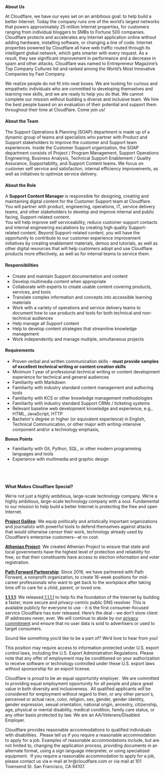 <div class="content-intro">
	<div><strong>About Us</strong></div>
	<div>
		<p><span style="font-weight: 400;">At Cloudflare, we have our eyes set on an ambitious goal: to help build a better Internet. Today the company runs one of the world’s largest networks that powers approximately 25 million Internet properties, for customers ranging from individual bloggers to SMBs to Fortune 500 companies. Cloudflare protects and accelerates any Internet application online without adding hardware, installing software, or changing a line of code. Internet properties powered by Cloudflare all have web traffic routed through its intelligent global network, which gets smarter with every request. As a result, they see significant improvement in performance and a decrease in spam and other attacks. Cloudflare was named to Entrepreneur Magazine’s Top Company Cultures list and ranked among the World’s Most Innovative Companies by Fast Company.</span><span style="font-weight: 400;">&nbsp;</span></p>
		<p><span style="font-weight: 400;">We realize people do not fit into neat boxes. We are looking for curious and empathetic individuals who are committed to developing themselves and learning new skills, and we are ready to help you do that. We cannot complete our mission without building a diverse and inclusive team. We hire the best people based on an evaluation of their potential and support them throughout their time at Cloudflare. Come join us!&nbsp;</span></p>
	</div>
</div>
<h4><strong>About the Team</strong></h4>
<p>The Support Operations &amp; Planning (SOAP) department is made up of a dynamic group of teams and specialists who partner with Product and Support stakeholders to improve the customer and Support team experiences. Inside the Customer Support organization, the SOAP department consists of Project / Program Management, Support Operations Engineering, Business Analysis, Technical Support Enablement / Quality Assurance, Supportability, and Support Content teams. We focus on customer self service and satisfaction, internal efficiency improvements, as well as initiatives to optimize service delivery.&nbsp;</p>
<h4><strong>About the Role</strong></h4>
<p>A <strong>Support Content Manager </strong>is responsible for designing, creating and maintaining digital content for the Customer Support team at Cloudflare.<br>You will partner with product, engineering, operations, IT, service delivery teams, and other stakeholders to develop and improve internal and public facing, Support-related content. <br>You will help improve self serviceability, reduce customer support contacts and internal engineering escalations by creating high quality Support-related content. Beyond Support-related content, you will have the opportunity to contribute to our customer experience improvement initiatives by creating enablement materials, demos and tutorials, as well as other digital resources that will help customers adopt and use Cloudflare products more effectively, as well as for internal teams to service them.</p>
<h4><strong>Responsibilities</strong></h4>
<ul>
	<li>Create and maintain Support documentation and content</li>
	<li>Develop multimedia content when appropriate</li>
	<li>Collaborate with experts to create usable content covering products, services, and tools&nbsp;</li>
	<li>Translate complex information and concepts into accessible learning materials</li>
	<li>Work with a variety of operations and service delivery teams to document how to use products and tools for both technical and non-technical audiences</li>
	<li>Help manage all Support content</li>
	<li>Help to develop content strategies that streamline knowledge management</li>
	<li>Work independently and manage multiple, simultaneous projects</li>
</ul>
<h4><strong>Requirements</strong></h4>
<ul>
	<li>Proven verbal and written communication skills - <strong>must provide samples of excellent technical writing or content creation skills</strong></li>
	<li>Minimum 1 year of professional technical writing or content development experience for technical and general audiences</li>
	<li>Familiarity with Markdown</li>
	<li>Familiarity with industry standard content management and authoring tools</li>
	<li>Familiarity with KCS or other knowledge management methodologies</li>
	<li>Familiarity with industry standard Support CRMs / ticketing systems</li>
	<li>Relevant baseline web development knowledge and experience, e.g., HTML, JavaScript, HTTP</li>
	<li>Bachelor's degree or higher (or equivalent experience) in English, Technical Communication, or other major with writing-intensive component and/or a technology emphasis,</li>
</ul>
<p><strong>Bonus Points</strong></p>
<ul>
	<li>Familiarity with Git, Python, SQL, or other modern programming languages and tools&nbsp;</li>
	<li>Experience with multimedia and graphic design</li>
</ul>
<h2>&nbsp;</h2>
<div class="content-conclusion">
	<p><strong>What Makes Cloudflare Special?</strong></p>
	<p><span style="font-weight: 400;">We’re not just a highly ambitious, large-scale technology company. We’re a highly ambitious, large-scale technology company with a soul. Fundamental to our mission to help build a better Internet is protecting the free and open Internet.</span></p>
	<p><a href="https://blog.cloudflare.com/protecting-free-expression-online/"><strong>Project Galileo</strong></a><span style="font-weight: 400;">: We equip politically and artistically important organizations and journalists with powerful tools to defend themselves against attacks that would otherwise censor their work, technology already used by Cloudflare’s enterprise customers--at no cost.</span></p>
	<p><strong><a href="https://www.cloudflare.com/athenian/">Athenian Project</a></strong><span style="font-weight: 400;">: We created Athenian Project to ensure that state and local governments have the highest level of protection and reliability for free, so that their constituents have access to election information and voter registration.</span></p>
	<p><a href="https://blog.cloudflare.com/tag/path-forward/"><strong>Path Forward Partnership</strong></a><span style="font-weight: 400;">: Since 2016, we have partnered with Path Forward, a nonprofit organization, to create 16-week positions for mid-career professionals who want to get back to the workplace after taking time off to care for a child, parent, or loved one.</span></p>
	<p><a href="https://1.1.1.1/"><strong>1.1.1.1</strong></a><span style="font-weight: 400;">: We released</span><a href="https://1.1.1.1/"> <span style="font-weight: 400;">1.1.1.1</span></a><span style="font-weight: 400;"> to help fix the foundation of the Internet by building a faster, more secure and privacy-centric public DNS resolver. This is available publicly for everyone to use - it is the first consumer-focused service Cloudflare has ever released. Here’s the deal - we don’t store client IP addresses never, ever. We will continue to abide by our</span><a href="https://developers.cloudflare.com/1.1.1.1/privacy/public-dns-resolver"> privacy commitment</a><span style="font-weight: 400;"> and ensure that no user data is sold to advertisers or used to target consumers.</span></p>
	<p><span style="font-weight: 400;">Sound like something you’d like to be a part of? We’d love to hear from you!</span></p>
	<p><span style="font-weight: 400;">This position may require access to information protected under U.S. export control laws, including the U.S. Export Administration Regulations. Please note that any offer of employment may be conditioned on your authorization to receive software or technology controlled under these U.S. export laws without sponsorship for an export license.</span></p>
	<p><span style="font-weight: 400;">Cloudflare is proud to be an equal opportunity employer. &nbsp;We are committed to providing equal employment opportunity for all people and place great value in both diversity and inclusiveness. &nbsp;All qualified applicants will be considered for employment without regard to their, or any other person's, perceived or actual</span> <span style="font-weight: 400;">race, color, religion, sex, gender, gender identity, gender expression, sexual orientation, national origin, ancestry, citizenship, age, physical or mental disability, medical condition, family care status, or any other basis protected by law. </span><span style="font-weight: 400;">We are an AA/Veterans/Disabled Employer.</span></p>
	<p><span style="font-weight: 400;">Cloudflare provides reasonable accommodations to qualified individuals with disabilities. &nbsp;Please tell us if you require a reasonable accommodation to apply for a job. Examples of reasonable accommodations include, but are not limited to, changing the application process, providing documents in an alternate format, using a sign language interpreter, or using specialized equipment. &nbsp;If you require a reasonable accommodation to apply for a job, please contact us via e-mail at </span><span style="font-weight: 400;">hr@cloudflare.com</span><span style="font-weight: 400;"> or via mail at 101 Townsend St. San Francisco, CA 94107.</span></p>
</div>